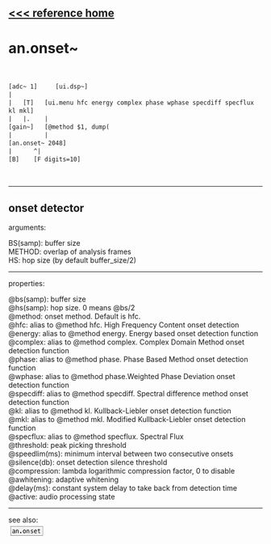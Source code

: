 [<<< reference home](ceammc_lib.md)
---

# an.onset~

```


[adc~ 1]     [ui.dsp~]
|
|   [T]   [ui.menu hfc energy complex phase wphase specdiff specflux kl mkl]
|   |.    |
[gain~]   [@method $1, dump(
|         |
[an.onset~ 2048]
|      ^|
[B]    [F digits=10]

            
```
---
onset detector
---
arguments:

BS(samp): buffer size<br>
METHOD: overlap of analysis frames<br>
HS: hop size (by default
            buffer_size/2)<br>

---
properties:

@bs(samp): buffer
            size<br>
@hs(samp): hop size. 0
            means @bs/2<br>
@method: onset method. Default is hfc.<br>
@hfc: alias to @method hfc. High Frequency Content onset
            detection<br>
@energy: alias to @method energy. Energy based onset
            detection function<br>
@complex: alias to @method complex. Complex Domain Method
            onset detection function<br>
@phase: alias to @method phase. Phase Based Method onset
            detection function<br>
@wphase: alias to @method phase.Weighted Phase Deviation
            onset detection function<br>
@specdiff: alias to @method specdiff. Spectral difference
            method onset detection function<br>
@kl: alias to @method kl. Kullback-Liebler onset detection
            function<br>
@mkl: alias to @method mkl. Modified Kullback-Liebler
            onset detection function<br>
@specflux: alias to @method specflux. Spectral
            Flux<br>
@threshold: peak picking
            threshold<br>
@speedlim(ms): 
            minimum interval between two consecutive onsets<br>
@silence(db): onset detection silence threshold<br>
@compression: lambda logarithmic
            compression factor, 0 to disable<br>
@awhitening: adaptive
            whitening<br>
@delay(ms): constant system delay to take back from detection time<br>
@active: audio processing
            state<br>

---
see also:<br>
[![an.onset](img/object_an.onset.png)](an.onset.md)
